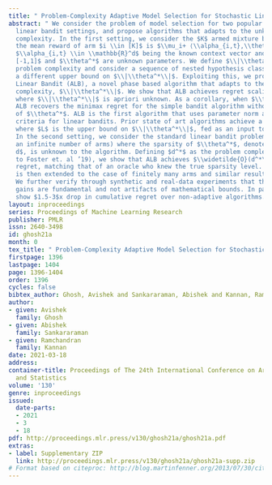 ```yaml
---
title: " Problem-Complexity Adaptive Model Selection for Stochastic Linear Bandits "
abstract: " We consider the problem of model selection for two popular stochastic
  linear bandit settings, and propose algorithms that adapts to the unknown problem
  complexity. In the first setting, we consider the $K$ armed mixture bandits, where
  the mean reward of arm $i \\in [K]$ is $\\mu_i+ ⟨\\alpha_{i,t},\\theta^* ⟩$, with
  $\\alpha_{i,t} \\in \\mathbb{R}^d$ being the known context vector and $\\mu_i \\in
  [-1,1]$ and $\\theta^*$ are unknown parameters. We define $\\|\\theta^*\\|$ as the
  problem complexity and consider a sequence of nested hypothesis classes, each positing
  a different upper bound on $\\|\\theta^*\\|$. Exploiting this, we propose Adaptive
  Linear Bandit (ALB), a novel phase based algorithm that adapts to the true problem
  complexity, $\\|\\theta^*\\|$. We show that ALB achieves regret scaling of $\\widetilde{O}(\\|\\theta^*\\|\\sqrt{T})$,
  where $\\|\\theta^*\\|$ is apriori unknown. As a corollary, when $\\theta^*=0$,
  ALB recovers the minimax regret for the simple bandit algorithm without such knowledge
  of $\\theta^*$. ALB is the first algorithm that uses parameter norm as model section
  criteria for linear bandits. Prior state of art algorithms achieve a regret of $\\widetilde{O}(L\\sqrt{T})$,
  where $L$ is the upper bound on $\\|\\theta^*\\|$, fed as an input to the problem.
  In the second setting, we consider the standard linear bandit problem (with possibly
  an infinite number of arms) where the sparsity of $\\theta^*$, denoted by $d^* \\leq
  d$, is unknown to the algorithm. Defining $d^*$ as the problem complexity (similar
  to Foster et. al ’19), we show that ALB achieves $\\widetilde{O}(d^*\\sqrt{T})$
  regret, matching that of an oracle who knew the true sparsity level. This methodology
  is then extended to the case of finitely many arms and similar results are proven.
  We further verify through synthetic and real-data experiments that the performance
  gains are fundamental and not artifacts of mathematical bounds. In particular, we
  show $1.5-3$x drop in cumulative regret over non-adaptive algorithms. "
layout: inproceedings
series: Proceedings of Machine Learning Research
publisher: PMLR
issn: 2640-3498
id: ghosh21a
month: 0
tex_title: " Problem-Complexity Adaptive Model Selection for Stochastic Linear Bandits "
firstpage: 1396
lastpage: 1404
page: 1396-1404
order: 1396
cycles: false
bibtex_author: Ghosh, Avishek and Sankararaman, Abishek and Kannan, Ramchandran
author:
- given: Avishek
  family: Ghosh
- given: Abishek
  family: Sankararaman
- given: Ramchandran
  family: Kannan
date: 2021-03-18
address: 
container-title: Proceedings of The 24th International Conference on Artificial Intelligence
  and Statistics
volume: '130'
genre: inproceedings
issued:
  date-parts:
  - 2021
  - 3
  - 18
pdf: http://proceedings.mlr.press/v130/ghosh21a/ghosh21a.pdf
extras:
- label: Supplementary ZIP
  link: http://proceedings.mlr.press/v130/ghosh21a/ghosh21a-supp.zip
# Format based on citeproc: http://blog.martinfenner.org/2013/07/30/citeproc-yaml-for-bibliographies/
---
```


